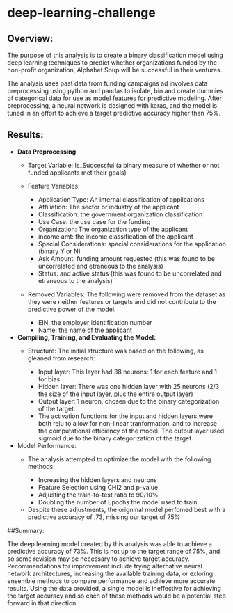 # deep-learning-challenge

## Overview:

The purpose of this analysis is to create a binary classification model using deep learning techniques to predict whether organizations funded by the non-profit organization, Alphabet Soup will be successful in their ventures. 

The analysis uses past data from funding campaigns ad involves data preprocessing using python and pandas to isolate, bin and create dummies of categorical data for use as model features for predictive modeling. After preprocessing, a neural network is designed with keras, and the model is tuned in an effort to achieve a target predictive accuracy higher than 75%. 

## Results:
<ul>
<li><b>Data Preprocessing</b></li>
    <ul>
    <li>Target Variable: Is_Successful (a binary measure of whether or not funded applicants met their goals)</li>
    </ul>
    <ul>
    <li>Feature Variables:</li>
        <ul>
        <li>Application Type: An internal classification of applications</li>
        <li>Affiliation: The sector or industry of the applicant</li>
        <li>Classification: the government organization classification</li>
        <li>Use Case: the use case for the funding</li>
        <li>Organization: The organization type of the applicant</li>
        <li>income amt: the income classification of the applicant</li>
        <li>Special Considerations: special considerations for the application (binary Y or N)</li>
        <li>Ask Amount: funding amount requested (this was found to be uncorrelated and etraneous to the analysis)</li>
        <li>Status: and active status (this was found to be uncorrelated and etraneous to the analysis)</li>
        </ul>
    </ul>
    <ul>
    <li>Removed Variables: The following were removed from the dataset as they were neither features or targets and did not contribute to the predictive power of the model.</li>
        <ul>
        <li>EIN: the employer identification number</li>
        <li>Name: the name of the applicant</li>
        </ul>
    </ul>
    <li><b>Compiling, Training, and Evaluating the Model:</b></li>
        <ul>
        <li>Structure: The initial structure was based on the following, as gleaned from research:</li>
            <ul>
            <li>Input layer: This layer had 38 neurons: 1 for each feature and 1 for bias</li>
            <li>Hidden layer: There was one hidden layer with 25 neurons (2/3 the size of the input layer, plus the entire output layer)
            <li>Output layer: 1 neuron, chosen due to the binary categorization of the target.</li>
            <li>The activation functions for the input and hidden layers were both relu to allow for non-linear tranformation, and to increase the computational efficiency of the model. The output layer used sigmoid due to the binary categorization of the target</li>
            </ul>
        </ul>
        <li>Model Performance:</li>
            <ul>
            <li>The analysis attempted to optimize the model with the following methods:</li>
                <ul>
                <li>Increasing the hidden layers and neurons</li>
                <li>Feature Selection using CHI2 and p-value</li>
                <li>Adjusting the train-to-test ratio to 90/10%</li>
                <li>Doubling the number of Epochs the model used to train</li>
                </ul>
            <li>Despite these adjustments, the origninal model perfomed best with a predictive accuracy of .73, missing our target of 75%
            </ul>
        </ul>
    </ul>
</ul>

##Summary:

The deep learning model created by this analysis was able to achieve a predictive accuracy of 73%. This is not up to the target range of 75%, and so some revision may be necessary to achieve target accuracy. Recommendations for improvement include trying alternative neural network architectures, increasing the available training data, or exloring ensemble methods to compare performance and achieve more accurate results. Using the data provided, a single model is ineffective for achieving the target accuracy and so each of these methods would be a potential step forward in that direction.  

